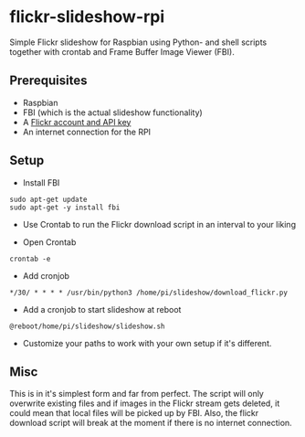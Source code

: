 # flickr-slideshow-rpi
Simple Flickr slideshow for Raspbian using Python- and shell scripts together with crontab and Frame Buffer Image Viewer (FBI).

## Prerequisites
 - Raspbian
 - FBI (which is the actual slideshow functionality)
 - A [Flickr account and API key](https://www.flickr.com/services/api/keys/apply/)
 - An internet connection for the RPI


## Setup
 - Install FBI

```
sudo apt-get update
sudo apt-get -y install fbi
```

 - Use Crontab to run the Flickr download script in an interval to your liking

 - Open Crontab

```
crontab -e
```
 - Add cronjob
```
*/30/ * * * * /usr/bin/python3 /home/pi/slideshow/download_flickr.py
```

 - Add a cronjob to start slideshow at reboot

```
@reboot/home/pi/slideshow/slideshow.sh
```
 - Customize your paths to work with your own setup if it's different.


## Misc
 
This is in it's simplest form and far from perfect. The script will only overwrite existing files and if images in the Flickr stream gets deleted, it could mean that local files will be picked up by FBI.
Also, the flickr download script will break at the moment if there is no internet connection.



